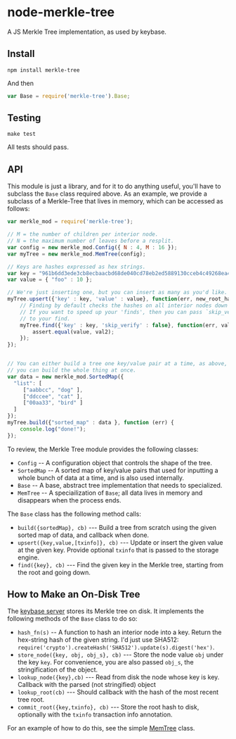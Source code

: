 # node-merkle-tree

A JS Merkle Tree implementation, as used by keybase.

## Install

```
npm install merkle-tree
```

And then

```javascript
var Base = require('merkle-tree').Base;
```

## Testing

```
make test
```

All tests should pass.

## API

This module is just a library, and for it to do anything useful, you'll have to subclass
the `Base` class required above. As an example, we provide a subclass of a Merkle-Tree
that lives in memory, which can be accessed as follows:

```javascript
var merkle_mod = require('merkle-tree');

// M = the number of children per interior node.
// N = the maximum number of leaves before a resplit.
var config = new merkle_mod.Config({ N : 4, M : 16 });
var myTree = new merkle_mod.MemTree(config);

// Keys are hashes expressed as hex strings.
var key = "961b6dd3ede3cb8ecbaacbd68de040cd78eb2ed5889130cceb4c49268ea4d506";
var value = { "foo" : 10 };

// We're just inserting one, but you can insert as many as you'd like.
myTree.upsert({'key' : key, 'value' : value}, function(err, new_root_hash) {
	// Finding by default checks the hashes on all interior nodes down the tree.
	// If you want to speed up your 'finds', then you can pass `skip_verify : true`
	// to your find.
	myTree.find({'key' : key, 'skip_verify' : false}, function(err, val2) {
		assert.equal(value, val2);
	});
});


// You can either build a tree one key/value pair at a time, as above, or
// you can build the whole thing at once.
var data = new merkle_mod.SortedMap({
  "list": [
     ["aabbcc", "dog" ],
     ["ddccee", "cat" ],
     ["00aa33", "bird" ]
  ]
});
myTree.build({"sorted_map" : data }, function (err) {
	console.log("done!");
});
```

To review, the Merkle Tree module provides the following classes:

  - `Config` -- A configuration object that controls the shape of the tree.
  - `SortedMap` -- A sorted map of key/value pairs that used for inputting a whole bunch of data at a time,
     and is also used internally.
  - `Base` -- A base, abstract tree implementation that needs to specialized.
  - `MemTree` -- A speciailization of `Base`; all data lives in memory and disappears when the process ends.

The `Base` class has the following method calls:

  - `build({sortedMap}, cb)` --- Build a tree from scratch using the given sorted map of data, and callback
     when done.
  - `upsert({key,value,[txinfo]}, cb)` --- Update or insert the given value at the given key.  Provide optional
     `txinfo` that is passed to the storage engine.
  - `find({key}, cb)` --- Find the given key in the Merkle tree, starting from the root and going down.

## How to Make an On-Disk Tree

The [keybase server](https://keybase.io) stores its Merkle tree on disk.  It
implements the following methods of the `Base` class to do so:

  - `hash_fn(s)` -- A function to hash an interior node into a key.  Return the hex-string hash of the
    given string.  I'd just use SHA512: `require('crypto').createHash('SHA512').update(s).digest('hex')`.
  - `store_node({key, obj, obj_s}, cb)`  --- Store the node value `obj` under the key `key`.  For convenience,
    you are also passed `obj_s`, the stringification of the object.
  - `lookup_node({key},cb)` --- Read from disk the node whose key is key.  Callback with the parsed
    (not stringified) object
  - `lookup_root(cb)` --- Should callback with the hash of the most recent tree root.
  - `commit_root({key,txinfo}, cb)` --- Store the root hash to disk, optionally with the `txinfo`
    transaction info annotation.

For an example of how to do this, see the simple [MemTree](https://github.com/keybase/node-merkle-tree/blob/master/src/mem.iced) class.
